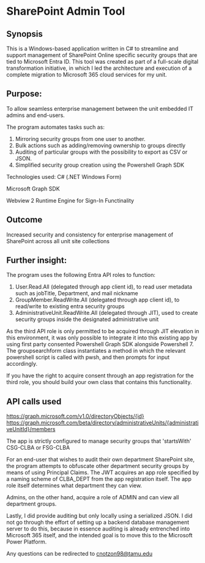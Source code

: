 # SharePoint Admin Tool

## Synopsis
This is a Windows-based application written in C# to streamline and support management of SharePoint Online specific security groups that are tied to Microsoft Entra ID. 
This tool was created as part of a full-scale digital transformation initiative, in which I led the architecture and execution of a complete migration to Microsoft 365 cloud services for my unit.

## Purpose:
To allow seamless enterprise management between the unit embedded IT admins and end-users.

The program automates tasks such as:
1. Mirroring security groups from one user to another.
2. Bulk actions such as adding/removing ownership to groups directly
3. Auditing of particular groups with the possibility to export as CSV or JSON.
4. Simplified security group creation using the Powershell Graph SDK

Technologies used:
C# (.NET Windows Form)

Microsoft Graph SDK

Webview 2 Runtime Engine for Sign-In Functinality

## Outcome
Increased security and consistency for enterprise management of SharePoint across all unit site collections

## Further insight:
The program uses the following Entra API roles to function:
1. User.Read.All (delegated through app client id), to read user metadata such as jobTitle, Department, and mail nickname
2. GroupMember.ReadWrite.All (delegated through app client id), to read/write to existing entra security groups
3. AdministrativeUnit.ReadWrite.All (delegated through JIT), used to create security groups inside the designated administrative unit

As the third API role is only permitted to be acquired through JIT elevation in this environment, it was only possible to integrate it into this existing app by using first party consented Powershell Graph SDK alongside Powershell 7.
The groupsearchform class instantiates a method in which the relevant powershell script is called with pwsh, and then prompts for input accordingly.

If you have the right to acquire consent through an app registration for the third role, you should build your own class that contains this functionality.

## API calls used 

https://graph.microsoft.com/v1.0/directoryObjects/{id}
https://graph.microsoft.com/beta/directory/administrativeUnits/{administrativeUnitId}/members

The app is strictly configured to manage security groups that 'startsWith' CSG-CLBA or FSG-CLBA 

For an end-user that wishes to audit their own department SharePoint site, the program attempts to obfuscate other department security groups by means of using Principal Claims.
The JWT acquires an app role specified by a naming scheme of CLBA_DEPT from the app registration itself. The app role itself determines what department they can view.

Admins, on the other hand, acquire a role of ADMIN and can view all department groups.

Lastly, I did provide auditing but only locally using a serialized JSON.
I did not go through the effort of setting up a backend database management server to do this, because in essence auditing is already entrenched into Microsoft 365 itself, and the intended goal is to move this to the Microsoft Power Platform.

Any questions can be redirected to cnotzon98@tamu.edu





